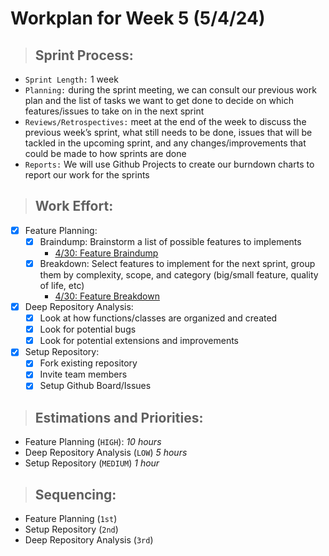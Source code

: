 # **Workplan for Week 5 (5/4/24)**

> ## **Sprint Process:**

- `Sprint Length:` 1 week
- `Planning:` during the sprint meeting, we can consult our previous work plan and the list of tasks we want to get done to decide on which features/issues to take on in the next sprint
- `Reviews/Retrospectives:` meet at the end of the week to discuss the previous week’s sprint, what still needs to be done, issues that will be tackled in the upcoming sprint, and any changes/improvements that could be made to how sprints are done
- `Reports:` We will use Github Projects to create our burndown charts to report our work for the sprints

> ## **Work Effort:**

- [x] Feature Planning:
  - [x] Braindump: Brainstorm a list of possible features to implements  
    - [4/30: Feature Braindump](4_30_Feature_Braindump.pdf)
  - [x] Breakdown: Select features to implement for the next sprint, group them by complexity, scope, and category (big/small feature, quality of life, etc)
    - [4/30: Feature Breakdown](4_30_Feature_Breakdown.pdf)
- [x] Deep Repository Analysis:
  - [x] Look at how functions/classes are organized and created
  - [x] Look for potential bugs
  - [x] Look for potential extensions and improvements
- [x] Setup Repository:
  - [x] Fork existing repository
  - [x] Invite team members
  - [x] Setup Github Board/Issues

> ## **Estimations and Priorities:**
- Feature Planning (`HIGH`): *10 hours*
- Deep Repository Analysis (`LOW`) *5 hours*
- Setup Repository (`MEDIUM`) *1 hour*

> ## **Sequencing:**
- Feature Planning (`1st`)
- Setup Repository (`2nd`)
- Deep Repository Analysis (`3rd`)
